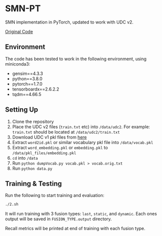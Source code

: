 # SMN-PT

SMN implementation in PyTorch, updated to work with UDC v2.

[Original Code](https://github.com/chisato-lycoreco/SMN-pytorch)

## Environment

The code has been tested to work in the following environment, using miniconda3:

- gensim==4.3.3
- python==3.8.0
- pytorch==1.7.0
- tensorboardx==2.6.2.2
- tqdm==4.66.5

## Setting Up

1. Clone the repository
1. Place the UDC v2 files (`train.txt` etc) into `/data/udc2`. For example:
	`train.txt` should be located at `/data/udc2/train.txt`
1. Download UDC v1 pkl files from
	[here](https://1drv.ms/u/s!AtcxwlQuQjw1jGn5kPzsH03lnG6U)
1. Extract `word2id.pkl` or similar vocabulary pkl file into `/data/vocab.pkl`
1. Extract `word_embedding.pkl` or `embedding.pkl` to
	`/data/pkl_files/embedding.pkl`
1. `cd` into `/data`
1. Run `python dumpVocab.py vocab.pkl > vocab.orig.txt`
1. Run `python data.py`

## Training & Testing

Run the following to start training and evaluation:

```bash
./2.sh
```

It will run training with 3 fusion types: `last`, `static`, and `dynamic`. Each
ones output will be saved in `FUSION_TYPE.output` directory.

Recall metrics will be printed at end of training with each fusion type.
